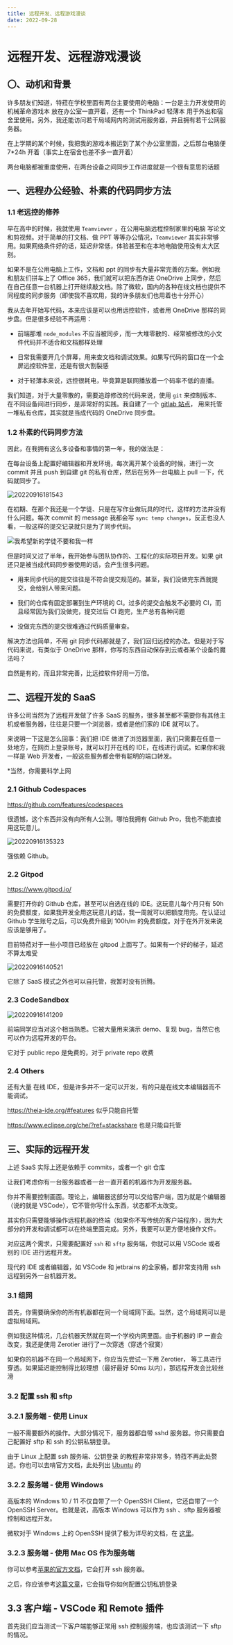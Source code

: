 ```yaml
---
title: 远程开发、远程游戏漫谈
date: 2022-09-28
---
```


# 远程开发、远程游戏漫谈

## 〇、动机和背景

许多朋友们知道，特菈在学校里面有两台主要使用的电脑：一台是主力开发使用的 机械革命游戏本 放在办公室一直开着，还有一个 ThinkPad 轻薄本 用于外出和宿舍里使用。另外，我还能访问若干局域网内的测试用服务器，并且拥有若干公网服务器。

在上学期的某个时候，我把我的游戏本搬运到了某个办公室里面，之后那台电脑便 7\*24h 开着（事实上在宿舍也差不多一直开着）

两台电脑都被重度使用，在两台设备之间同步工作进度就是一个很有意思的话题

## 一、远程办公经验、朴素的代码同步方法

### 1.1 老远控的修养

早在高中的时候，我就使用 `Teamviewer` ，在公用电脑远程控制家里的电脑 写论文和剪视频。对于简单的打文档、做 PPT 等等办公情况，`Teamviewer` 其实非常够用。如果网络条件好的话，延迟非常低，体验甚至和在本地电脑使用没有太大区别。

如果不是在公用电脑上工作，文档和 ppt 的同步有大量非常完善的方案。例如我和朋友们拼车上了 Office 365，我们就可以把东西存进 OneDrive 上同步，然后在自己任意一台机器上打开继续敲文档。除了微软，国内的各种在线文档也提供不同程度的同步服务（即使我不喜欢用，我的许多朋友们也用着也十分开心）

我从去年开始写代码，本来应该是可以也用远控软件，或者用 OneDrive 那样的同步盘。但是很多经验不再适用：

- 前端那堆 `node_modules` 不应当被同步，而一大堆零散的、经常被修改的小文件代码并不适合和文档那样处理

- 日常我需要开几个屏幕，用来查文档和调试效果。如果写代码的窗口在一个全屏远控软件里，还是有很大割裂感

- 对于轻薄本来说，远控很耗电，毕竟算是联网播放着一个码率不低的直播。

我们知道，对于大量零散的，需要追踪修改的代码来说，使用 `git` 来控制版本、在不同设备间进行同步，是非常好的实践。我自建了一个 [gitlab 站点](https://gitlab.dustella.net)， 用来托管一堆私有仓库，其实就是当成代码的 OneDrive 同步盘。

### 1.2 朴素的代码同步方法

因此，在我拥有这么多设备和事情的第一年，我的做法是：

在每台设备上配置好编辑器和开发环境，每次离开某个设备的时候，进行一次 commit 并且 push 到自建 git 的私有仓库，然后在另外一台电脑上 pull 一下，代码就同步了。

![20220916181543](https://img-cdn.dustella.net/markdown/20220916181543.png)

在初期、在那个我还是一个学徒、只是在写作业做玩具的时代，这样的方法并没有什么问题。每次 commit 的 message 我都会写 `sync temp changes`，反正也没人看，一般这样的提交记录就只是为了同步代码。

![我希望新的学徒不要和我一样](https://img-cdn.dustella.net/markdown/20220916135027.png)

但是时间又过了半年，我开始参与团队协作的、工程化的实际项目开发。如果 git 还只是被当成代码同步器使用的话，会产生很多问题。

- 用来同步代码的提交往往是不符合提交规范的。甚至，我们没做完东西就提交，会给别人带来问题。

- 我们的仓库有固定部署到生产环境的 CI。过多的提交会触发不必要的 CI，而且经常因为我们没做完，提交过后 CI 跑完，生产总有各种问题

- 没做完东西的提交很难通过代码质量审查。

解决方法也简单，不用 git 同步代码那就是了，我们回归远控的办法。但是对于写代码来说，有类似于 OneDrive 那样，你写的东西自动保存到云或者某个设备的魔法吗？

自然是有的，而且非常完善，比远控软件好用一万倍。

## 二、远程开发的 SaaS

许多公司当然为了远程开发做了许多 SaaS 的服务，很多甚至都不需要你有其他主机或者服务器，往往是只要一个浏览器，或者是他们家的 IDE 就可以了。

来说明一下这是怎么回事：我们把 IDE 做进了浏览器里面，我们只需要在任意一处地方，在网页上登录账号，就可以打开在线的 IDE，在线进行调试。如果你和我一样是 Web 开发者，一般这些服务都会带有聪明的端口转发。

\*当然，你需要科学上网

### 2.1 Github Codespaces

https://github.com/features/codespaces

很遗憾，这个东西并没有向所有人公测。哪怕我拥有 Github Pro，我也不能直接用这玩意儿。

![20220916135323](https://img-cdn.dustella.net/markdown/20220916135323.png)

强依赖 Github。

### 2.2 Gitpod

https://www.gitpod.io/

需要打开你的 Github 仓库，甚至可以自选在线的 IDE。这玩意儿每个月只有 50h 的免费额度，如果我开发全用这玩意儿的话，我一周就可以把额度用完。在认证过 Github 学生账号之后，可以免费升级到 100h/m 的免费额度。对于在外开发来说应该是够用了。

目前特菈对于一些小项目已经放在 gitpod 上面写了。如果有一个好的梯子，延迟不算太难受

![20220916140521](https://img-cdn.dustella.net/markdown/20220916140521.png)

它除了 SaaS 模式之外也可以自托管，我暂时没有折腾。

### 2.3 CodeSandbox

![20220916141209](https://img-cdn.dustella.net/markdown/20220916141209.png)

前端同学应当对这个相当熟悉。它被大量用来演示 demo、复现 bug，当然它也可以作为远程开发的平台。

它对于 public repo 是免费的，对于 private repo 收费

### 2.4 Others

还有大量 在线 IDE，但是许多并不一定可以开发，有的只是在线文本编辑器而不能调试。

https://theia-ide.org/#features 似乎只能自托管

https://www.eclipse.org/che/?ref=stackshare 也是只能自托管

## 三、实际的远程开发

上述 SaaS 实际上还是依赖于 commits，或者一个 git 仓库

让我们考虑你有一台服务器或者一台一直开着的机器作为开发服务器。

你并不需要控制画面。理论上，编辑器这部分可以交给客户端，因为就是个编辑器（说的就是 VSCode），它不管你写什么东西，状态都不太改变。

其实你只需要能够操作远程机器的终端（如果你不写传统的客户端程序），因为大部分的开发和调试都可以在终端里面完成。另外，我要可以更方便地操作文件。

对应这两个需求，只需要配置好 `ssh` 和 `sftp` 服务端，你就可以用 VSCode 或者别的 IDE 进行远程开发。

现代的 IDE 或者编辑器，如 VSCode 和 jetbrains 的全家桶，都非常支持用 ssh 远程到另外一台机器开发。

### 3.1 组网

首先，你需要确保你的所有机器都在同一个局域网下面。当然，这个局域网可以是虚拟局域网。

例如我这种情况，几台机器天然就在同一个学校内网里面。由于机器的 IP 一直会改变，我还是使用 Zerotier 进行了一次穿透（穿透个寂寞）

如果你的机器不在同一个局域网下，你应当先尝试一下用 Zerotier， 等工具进行穿透。如果延迟能控制得比较理想（最好最好 50ms 以内），那远程开发会比较丝滑

### 3.2 配置 ssh 和 sftp

### 3.2.1 服务端 - 使用 Linux

一般不需要额外的操作。大部分情况下，服务器都自带 sshd 服务器。你只需要自己配置好 sftp 和 ssh 的公钥私钥登录。

由于 Linux 上配置 ssh 服务端、公钥登录 的教程非常非常多，特菈不再此处赘述。你也可以去啃官方文档，此处列出 [Ubuntu](https://ubuntu.com/server/docs/service-openssh) 的

### 3.2.2 服务端 - 使用 Windows

高版本的 Windows 10 / 11 不仅自带了一个 OpenSSH Client，它还自带了一个 OpenSSH Server。也就是说，高版本 Windows 可以作为 ssh 、sftp 服务器被控制和远程开发。

微软对于 Windows 上的 OpenSSH 提供了极为详尽的文档，在 [这里](https://docs.microsoft.com/zh-CN/windows-server/administration/openssh/openssh_overview)。

<!-- 下面对这个教程作一定补充

你应当按照微软的教程安装并且配置好 `sshd` 服务的自启、公钥私钥登录。在另外一台电脑上测试 ssh 和 sftp 功能正常之后， -->

### 3.2.3 服务端 - 使用 Mac OS 作为服务端

你可以参考[苹果的官方文档](https://support.apple.com/zh-cn/guide/mac-help/mchlp1066/mac)，它会打开 ssh 服务器。

之后，你应该参考[这篇文章](https://help.dreamhost.com/hc/en-us/articles/216499537-How-to-configure-passwordless-login-in-Mac-OS-X-and-Linux)，它会指导你如何配置公钥私钥登录

## 3.3 客户端 - VSCode 和 Remote 插件

首先我们应当测试一下客户端能够正常用 ssh 控制服务端，也应该测试一下 sftp 的情况。
